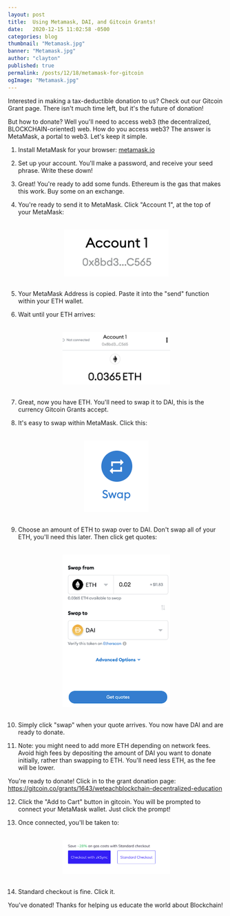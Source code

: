 ```yaml
---
layout: post
title:  Using Metamask, DAI, and Gitcoin Grants!
date:   2020-12-15 11:02:58 -0500
categories: blog
thumbnail: "Metamask.jpg"  
banner: "Metamask.jpg"
author: "clayton" 
published: true
permalink: /posts/12/18/metamask-for-gitcoin
ogImage: "Metamask.jpg"
---
```


Interested in making a tax-deductible donation to us? Check out our Gitcoin Grant page. There isn't much time left, but it's the future of donation! 

But how to donate? Well you'll need to access web3 (the decentralized, BLOCKCHAIN-oriented) web. How do you access web3? The answer is MetaMask, a portal to web3. Let's keep it simple.

1. Install MetaMask for your browser: <a href="https://metamask.io/download.html" target="_blank">metamask.io</a>

2. Set up your account. You'll make a password, and receive your seed phrase. Write these down!

3. Great! You're ready to add some funds. Ethereum is the gas that makes this work. Buy some on an exchange.

4. You're ready to send it to MetaMask. Click "Account 1", at the top of your MetaMask:
<img class="tutorialImage" alt="MetaMaskTutorialTooltip" src="/assets/img/mm4.png">


5. Your MetaMask Address is copied. Paste it into the "send" function within your ETH wallet.

6. Wait until your ETH arrives:
<img class="tutorialImage" alt="MetaMaskTutorialTooltip" src="/assets/img/mm3.png">


7. Great, now you have ETH. You'll need to swap it to DAI, this is the currency Gitcoin Grants accept.

8. It's easy to swap within MetaMask. Click this:
<img class="tutorialImage" alt="MetaMaskTutorialTooltip" src="/assets/img/mm2.png">


9. Choose an amount of ETH to swap over to DAI. Don't swap all of your ETH, you'll need this later. Then click get quotes:
<img class="tutorialImage" alt="MetaMaskTutorialTooltip" src="/assets/img/mm1.png">

10. Simply click "swap" when your quote arrives. You now have DAI and are ready to donate.

11. Note: you might need to add more ETH depending on network fees. Avoid high fees by depositing the amount of DAI you want to donate initially, rather than swapping to ETH. You'll need less ETH, as the fee will be lower.

You're ready to donate! Click in to the grant donation page: <a href="https://gitcoin.co/grants/1643/weteachblockchain-decentralized-education" target="_blank">https://gitcoin.co/grants/1643/weteachblockchain-decentralized-education</a>

12. Click the "Add to Cart" button in gitcoin. You will be prompted to connect your MetaMask wallet. Just click the prompt!

13. Once connected, you'll be taken to:
<img class="tutorialImage" alt="MetaMaskTutorialTooltip" src="/assets/img/mm5.png">

14. Standard checkout is fine. Click it.

You've donated! Thanks for helping us educate the world about Blockchain!

<style>
img.tutorialImage {
    max-width: 250px;
    margin: auto;
    display: block;
    margin-top: 2rem;
    margin-bottom: 2rem;
}
</style>
